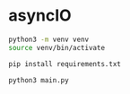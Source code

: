 # asyncIO

```bash
python3 -m venv venv
source venv/bin/activate
```

```bash
pip install requirements.txt
```

```bash
python3 main.py
```
